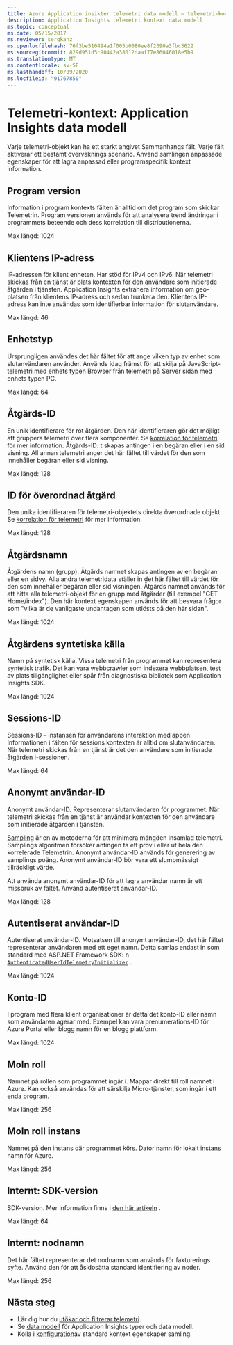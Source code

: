```yaml
---
title: Azure Application insikter telemetri data modell – telemetri-kontext | Microsoft Docs
description: Application Insights telemetri kontext data modell
ms.topic: conceptual
ms.date: 05/15/2017
ms.reviewer: sergkanz
ms.openlocfilehash: 76f3be510494a1f005b0080ee8f2390a3fbc3622
ms.sourcegitcommit: 829d951d5c90442a38012daaf77e86046018e5b9
ms.translationtype: MT
ms.contentlocale: sv-SE
ms.lasthandoff: 10/09/2020
ms.locfileid: "91767850"
---
```

# <a name="telemetry-context-application-insights-data-model"></a>Telemetri-kontext: Application Insights data modell

Varje telemetri-objekt kan ha ett starkt angivet Sammanhangs fält. Varje fält aktiverar ett bestämt övervaknings scenario. Använd samlingen anpassade egenskaper för att lagra anpassad eller programspecifik kontext information.


## <a name="application-version"></a>Program version

Information i program kontexts fälten är alltid om det program som skickar Telemetrin. Program versionen används för att analysera trend ändringar i programmets beteende och dess korrelation till distributionerna.

Max längd: 1024


## <a name="client-ip-address"></a>Klientens IP-adress

IP-adressen för klient enheten. Har stöd för IPv4 och IPv6. När telemetri skickas från en tjänst är plats kontexten för den användare som initierade åtgärden i tjänsten. Application Insights extrahera information om geo-platsen från klientens IP-adress och sedan trunkera den. Klientens IP-adress kan inte användas som identifierbar information för slutanvändare. 

Max längd: 46


## <a name="device-type"></a>Enhetstyp

Ursprungligen användes det här fältet för att ange vilken typ av enhet som slutanvändaren använder. Används idag främst för att skilja på JavaScript-telemetri med enhets typen Browser från telemetri på Server sidan med enhets typen PC.

Max längd: 64


## <a name="operation-id"></a>Åtgärds-ID

En unik identifierare för rot åtgärden. Den här identifieraren gör det möjligt att gruppera telemetri över flera komponenter. Se [korrelation för telemetri](./correlation.md) för mer information. Åtgärds-ID: t skapas antingen i en begäran eller i en sid visning. All annan telemetri anger det här fältet till värdet för den som innehåller begäran eller sid visning. 

Max längd: 128


## <a name="parent-operation-id"></a>ID för överordnad åtgärd

Den unika identifieraren för telemetri-objektets direkta överordnade objekt. Se [korrelation för telemetri](./correlation.md) för mer information.

Max längd: 128


## <a name="operation-name"></a>Åtgärdsnamn

Åtgärdens namn (grupp). Åtgärds namnet skapas antingen av en begäran eller en sidvy. Alla andra telemetridata ställer in det här fältet till värdet för den som innehåller begäran eller sid visningen. Åtgärds namnet används för att hitta alla telemetri-objekt för en grupp med åtgärder (till exempel "GET Home/index"). Den här kontext egenskapen används för att besvara frågor som "vilka är de vanligaste undantagen som utlösts på den här sidan".

Max längd: 1024


## <a name="synthetic-source-of-the-operation"></a>Åtgärdens syntetiska källa

Namn på syntetisk källa. Vissa telemetri från programmet kan representera syntetisk trafik. Det kan vara webbcrawler som indexera webbplatsen, test av plats tillgänglighet eller spår från diagnostiska bibliotek som Application Insights SDK.

Max längd: 1024


## <a name="session-id"></a>Sessions-ID

Sessions-ID – instansen för användarens interaktion med appen. Informationen i fälten för sessions kontexten är alltid om slutanvändaren. När telemetri skickas från en tjänst är det den användare som initierade åtgärden i-sessionen.

Max längd: 64


## <a name="anonymous-user-id"></a>Anonymt användar-ID

Anonymt användar-ID. Representerar slutanvändaren för programmet. När telemetri skickas från en tjänst är användar kontexten för den användare som initierade åtgärden i tjänsten.

[Sampling](./sampling.md) är en av metoderna för att minimera mängden insamlad telemetri. Samplings algoritmen försöker antingen ta ett prov i eller ut hela den korrelerade Telemetrin. Anonymt användar-ID används för generering av samplings poäng. Anonymt användar-ID bör vara ett slumpmässigt tillräckligt värde. 

Att använda anonymt användar-ID för att lagra användar namn är ett missbruk av fältet. Använd autentiserat användar-ID.

Max längd: 128


## <a name="authenticated-user-id"></a>Autentiserat användar-ID

Autentiserat användar-ID. Motsatsen till anonymt användar-ID, det här fältet representerar användaren med ett eget namn. Detta samlas endast in som standard med ASP.NET Framework SDK: n [`AuthenticatedUserIdTelemetryInitializer`](https://github.com/microsoft/ApplicationInsights-dotnet/blob/develop/WEB/Src/Web/Web/AuthenticatedUserIdTelemetryInitializer.cs) .  

Max längd: 1024


## <a name="account-id"></a>Konto-ID

I program med flera klient organisationer är detta det konto-ID eller namn som användaren agerar med. Exempel kan vara prenumerations-ID för Azure Portal eller blogg namn för en blogg plattform.

Max längd: 1024


## <a name="cloud-role"></a>Moln roll

Namnet på rollen som programmet ingår i. Mappar direkt till roll namnet i Azure. Kan också användas för att särskilja Micro-tjänster, som ingår i ett enda program.

Max längd: 256


## <a name="cloud-role-instance"></a>Moln roll instans

Namnet på den instans där programmet körs. Dator namn för lokalt instans namn för Azure.

Max längd: 256


## <a name="internal-sdk-version"></a>Internt: SDK-version

SDK-version. Mer information finns i [den här artikeln](https://github.com/MohanGsk/ApplicationInsights-Home/blob/master/EndpointSpecs/SDK-VERSIONS.md) .

Max längd: 64


## <a name="internal-node-name"></a>Internt: nodnamn

Det här fältet representerar det nodnamn som används för fakturerings syfte. Använd den för att åsidosätta standard identifiering av noder.

Max längd: 256


## <a name="next-steps"></a>Nästa steg

- Lär dig hur du [utökar och filtrerar telemetri](./api-filtering-sampling.md).
- Se [data modell](data-model.md) för Application Insights typer och data modell.
- Kolla i [konfiguration](./configuration-with-applicationinsights-config.md#telemetry-initializers-aspnet)av standard kontext egenskaper samling.

